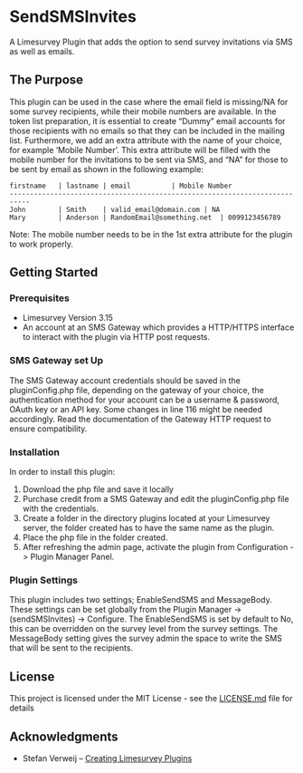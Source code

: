 # SendSMSInvites
A Limesurvey Plugin that adds the option to send survey invitations via SMS as well as emails.

## The Purpose

This plugin can be used in the case where the email field is missing/NA for some survey recipients, while their mobile numbers are available. In the token list preparation, it is essential to create “Dummy” email accounts for those recipients with no emails so that they can be included in the mailing list. Furthermore, we add an extra attribute with the name of your choice, for example ‘Mobile Number’. This extra attribute will be filled with the mobile number for the invitations to be sent via SMS, and “NA” for those to be sent by email as shown in the following example:

```
firstname	| lastname | email			| Mobile Number
---------------------------------------------------------------------------
John 		| Smith	   | valid_email@domain.com	| NA
Mary		| Anderson | RandomEmail@something.net	| 0099123456789

```

Note: The mobile number needs to be in the 1st extra attribute for the plugin to work properly.

## Getting Started

### Prerequisites

* Limesurvey Version 3.15
* An account at an SMS Gateway which provides a HTTP/HTTPS interface to interact with the plugin via HTTP post requests. 

### SMS Gateway set Up
The SMS Gateway account credentials should be saved in the pluginConfig.php file, depending on the gateway of your choice, the authentication method for your account can be a username & password, OAuth key or an API key. Some changes in line 116 might be needed accordingly. Read the documentation of the Gateway HTTP request to ensure compatibility.

### Installation

In order to install this plugin:
1.	Download the php file and save it locally
2.  Purchase credit from a SMS Gateway and edit the pluginConfig.php file with the credentials.
3.	Create a folder in the directory plugins located at your Limesurvey server, the folder created has to have the same name as the plugin.
4.	Place the php file in the folder created.
5.	After refreshing the admin page, activate the plugin from Configuration -> Plugin Manager Panel.

### Plugin Settings

This plugin includes two settings; EnableSendSMS and MessageBody. These settings can be set globally from the Plugin Manager -> (sendSMSInvites) -> Configure. The EnableSendSMS is set by default to No, this can be overridden on the survey level from the survey settings. The MessageBody setting gives the survey admin the space to write the SMS that will be sent to the recipients. 

## License

This project is licensed under the MIT License - see the [LICENSE.md](LICENSE.md) file for details

## Acknowledgments

* Stefan Verweij – [Creating Limesurvey Plugins](https://medium.com/@evently/creating-limesurvey-plugins-adcdf8d7e334)
